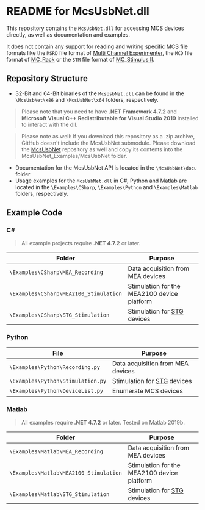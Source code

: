 # README for McsUsbNet.dll

This repository contains the `McsUsbNet.dll` for accessing MCS devices directly, as well as documentation and examples.

It does not contain any support for reading and writing specific MCS file formats like the `MSRD` file format of [Multi Channel Experimenter](https://www.multichannelsystems.com/software/multi-channel-experimenter), the `MCD` file format of [MC_Rack](https://www.multichannelsystems.com/software/mc-rack) or the `STM` file format of [MC_Stimulus II](https://www.multichannelsystems.com/software/mc-stimulus-ii).

## Repository Structure
- 32-Bit and 64-Bit binaries of the `McsUsbNet.dll` can be found in the `\McsUsbNet\x86` and  `\McsUsbNet\x64` folders, respectively.
 
> Please note that you need to have **.NET Framework 4.7.2** and **Microsoft Visual C++ Redistributable for Visual Studio 2019** installed to interact with the dll.

> Please note as well: If you download this repository as a .zip archive, GitHub doesn't include the McsUsbNet submodule. Please download the [McsUsbNet](https://github.com/multichannelsystems/McsUsbNet) repository as well and copy its contents into the McsUsbNet_Examples/McsUsbNet folder.

- Documentation for the McsUsbNet API is located in the `\McsUsbNet\docu` folder
- Usage examples for the `McsUsbNet.dll` in C#, Python and Matlab are located in the `\Examples\CSharp`, `\Examples\Python` and `\Examples\Matlab` folders, respectively.

## Example Code

### C#

> All example projects require **.NET 4.7.2** or later.

| Folder | Purpose |
|--------|---------|
| `\Examples\CSharp\MEA_Recording` | Data acquisition from MEA devices |
| `\Examples\CSharp\MEA2100_Stimulation` | Stimulation for the MEA2100 device platform |
| `\Examples\CSharp\STG_Stimulation` | Stimulation for [STG](https://www.multichannelsystems.com/products/stimulus-generators) devices |

### Python

| File | Purpose |
|--------|---------|
| `\Examples\Python\Recording.py` | Data acquisition from MEA devices |
| `\Examples\Python\Stimulation.py` | Stimulation for [STG](https://www.multichannelsystems.com/products/stimulus-generators) devices |
| `\Examples\Python\DeviceList.py` | Enumerate MCS devices |

### Matlab

> All examples require **.NET 4.7.2** or later. Tested on Matlab 2019b.

| Folder | Purpose |
|--------|---------|
| `\Examples\Matlab\MEA_Recording` | Data acquisition from MEA devices |
| `\Examples\Matlab\MEA2100_Stimulation` | Stimulation for the MEA2100 device platform |
| `\Examples\Matlab\STG_Stimulation` | Stimulation for [STG](https://www.multichannelsystems.com/products/stimulus-generators) devices |


